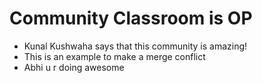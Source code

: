 # Community Classroom is OP

- Kunal Kushwaha says that this community is amazing!
- This is an example to make a merge conflict
- Abhi u r doing awesome
